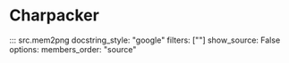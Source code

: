 Charpacker
==========

::: src.mem2png
    docstring_style: "google"
    filters: [""]
    show_source: False
    options:
        members_order: "source"
    